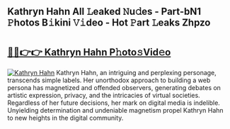 ## Kathryn Hahn All 𝙻eaked 𝙽u𝚍es - Part-bN1 𝙿hotos B𝚒kini 𝚅𝚒deo - Hot 𝙿art 𝙻eaks Zhpzo

# <h2><a href="http://ld0lsb.urlbe.top/?page=Kathryn+Hahn">🔗🔗👉👉 Kathryn Hahn P𝚑oto𝚜Vid𝚎o</a></h2>

[![Kathryn Hahn](https://i.imgur.com/eBuTRDB.gif)](http://ld0lsb.urlbe.top/?page=Kathryn+Hahn)
Kathryn Hahn, an intriguing and perplexing personage, transcends simple labels. Her unorthodox approach to building a web persona has magnetized and offended observers, generating debates on artistic expression, privacy, and the intricacies of virtual societies. Regardless of her future decisions, her mark on digital media is indelible. Unyielding determination and undeniable magnetism propel Kathryn Hahn to new heights in the digital community.
